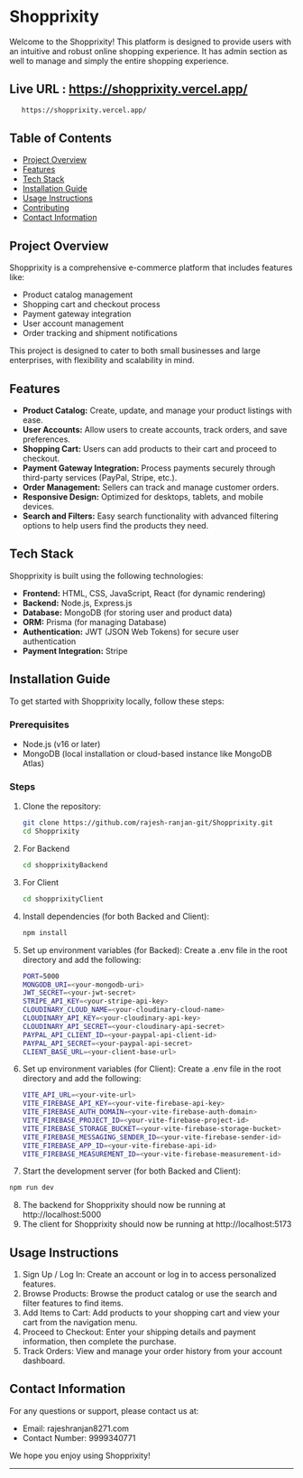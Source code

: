 # Shopprixity

Welcome to the Shopprixity! This platform is designed to provide users with an intuitive and robust online shopping experience. It has admin section as well to manage and simply the entire shopping experience.

## Live URL : https://shopprixity.vercel.app/

```bash
   https://shopprixity.vercel.app/
```

## Table of Contents

- [Project Overview](#project-overview)
- [Features](#features)
- [Tech Stack](#tech-stack)
- [Installation Guide](#installation-guide)
- [Usage Instructions](#usage-instructions)
- [Contributing](#contributing)
- [Contact Information](#contact-information)
<!-- - [License](#license) -->

## Project Overview

Shopprixity is a comprehensive e-commerce platform that includes features like:

- Product catalog management
- Shopping cart and checkout process
- Payment gateway integration
- User account management
- Order tracking and shipment notifications

This project is designed to cater to both small businesses and large enterprises, with flexibility and scalability in mind.

## Features

- **Product Catalog:** Create, update, and manage your product listings with ease.
- **User Accounts:** Allow users to create accounts, track orders, and save preferences.
- **Shopping Cart:** Users can add products to their cart and proceed to checkout.
- **Payment Gateway Integration:** Process payments securely through third-party services (PayPal, Stripe, etc.).
- **Order Management:** Sellers can track and manage customer orders.
- **Responsive Design:** Optimized for desktops, tablets, and mobile devices.
- **Search and Filters:** Easy search functionality with advanced filtering options to help users find the products they need.

## Tech Stack

Shopprixity is built using the following technologies:

- **Frontend:** HTML, CSS, JavaScript, React (for dynamic rendering)
- **Backend:** Node.js, Express.js
- **Database:** MongoDB (for storing user and product data)
- **ORM:** Prisma (for managing Database)
- **Authentication:** JWT (JSON Web Tokens) for secure user authentication
- **Payment Integration:** Stripe
<!-- - **Deployment:** Docker (for containerization), AWS (for cloud hosting) -->

## Installation Guide

To get started with Shopprixity locally, follow these steps:

### Prerequisites

- Node.js (v16 or later)
- MongoDB (local installation or cloud-based instance like MongoDB Atlas)
<!-- - Docker (for containerization) -->

### Steps

1. Clone the repository:

   ```bash
   git clone https://github.com/rajesh-ranjan-git/Shopprixity.git
   cd Shopprixity
   ```

2. For Backend

   ```bash
   cd shopprixityBackend
   ```

3. For Client

   ```bash
   cd shopprixityClient
   ```

4. Install dependencies (for both Backed and Client):

   ```bash
   npm install
   ```

5. Set up environment variables (for Backed):
   Create a .env file in the root directory and add the following:

   ```bash
   PORT=5000
   MONGODB_URI=<your-mongodb-uri>
   JWT_SECRET=<your-jwt-secret>
   STRIPE_API_KEY=<your-stripe-api-key>
   CLOUDINARY_CLOUD_NAME=<your-cloudinary-cloud-name>
   CLOUDINARY_API_KEY=<your-cloudinary-api-key>
   CLOUDINARY_API_SECRET=<your-cloudinary-api-secret>
   PAYPAL_API_CLIENT_ID=<your-paypal-api-client-id>
   PAYPAL_API_SECRET=<your-paypal-api-secret>
   CLIENT_BASE_URL=<your-client-base-url>
   ```

6. Set up environment variables (for Client):
   Create a .env file in the root directory and add the following:

   ```bash
   VITE_API_URL=<your-vite-url>
   VITE_FIREBASE_API_KEY=<your-vite-firebase-api-key>
   VITE_FIREBASE_AUTH_DOMAIN=<your-vite-firebase-auth-domain>
   VITE_FIREBASE_PROJECT_ID=<your-vite-firebase-project-id>
   VITE_FIREBASE_STORAGE_BUCKET=<your-vite-firebase-storage-bucket>
   VITE_FIREBASE_MESSAGING_SENDER_ID=<your-vite-firebase-sender-id>
   VITE_FIREBASE_APP_ID=<your-vite-firebase-api-id>
   VITE_FIREBASE_MEASUREMENT_ID=<your-vite-firebase-measurement-id>
   ```

7. Start the development server (for both Backed and Client):

```bash
npm run dev
```

8. The backend for Shopprixity should now be running at http://localhost:5000
9. The client for Shopprixity should now be running at http://localhost:5173

## Usage Instructions

1. Sign Up / Log In: Create an account or log in to access personalized features.
2. Browse Products: Browse the product catalog or use the search and filter features to find items.
3. Add Items to Cart: Add products to your shopping cart and view your cart from the navigation menu.
4. Proceed to Checkout: Enter your shipping details and payment information, then complete the purchase.
5. Track Orders: View and manage your order history from your account dashboard.

<!-- ## Contributing

We welcome contributions to improve the Shopprixity project! To get started:

1. Fork the repository.
2. Create a new branch for your feature or bug fix.
3. Commit your changes with clear and descriptive messages.
4. Push your branch to your forked repository.
5. Open a pull request with a description of your changes.

Please ensure that your code follows our coding standards and includes appropriate tests. -->

<!-- ## License

This project is licensed under the MIT License - see the LICENSE file for details. -->

## Contact Information

For any questions or support, please contact us at:

- Email: rajeshranjan8271.com
- Contact Number: 9999340771
<!-- - GitHub Issues: https://github.com/rajesh-ranjan-git/Shopprixity/issues -->

We hope you enjoy using Shopprixity!

---
